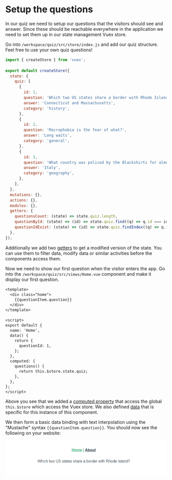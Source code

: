 # Setup the questions

In our quiz we need to setup our questions that the visitors should see and answer. Since these should be reachable
everywhere in the application we need to set them up in our state management Vuex store.

Go into `/workspace/quiz/src/store/index.js` and add our quiz structure. Feel free to use your own quiz questions!

```js
import { createStore } from 'vuex';

export default createStore({
  state: {
    quiz: [
      {
        id: 1,
        question: 'Which two US states share a border with Rhode Island?',
        answer: 'Connecticut and Massachusetts',
        category: 'history',
      },
      {
        id: 2,
        question: 'Macrophobia is the fear of what?',
        answer: 'Long waits',
        category: 'general',
      },
      {
        id: 3,
        question: 'What country was policed by the Blackshirts for almost 25 years?',
        answer: 'Italy',
        category: 'geography',
      },
    ],
  },
  mutations: {},
  actions: {},
  modules: {},
  getters: {
    questionsCount: (state) => state.quiz.length,
    questionById: (state) => (id) => state.quiz.find((q) => q.id === id),
    questionIdExist: (state) => (id) => state.quiz.findIndex((q) => q.id === id) >= 0,
  },
});
```

Additionally we add two [getters](https://vuex.vuejs.org/guide/getters.html) to get a modified version of the state. You can use them to filter data, modify data or similar activities before the components access them. 

Now we need to show our first question when the visitor enters the app. Go into the `/workspace/quiz/src/views/Home.vue` component and make it display our first question.

```vue
<template>
  <div class="home">
    {{questionItem.question}}
  </div>
</template>

<script>
export default {
  name: 'Home',
  data() {
    return {
      questionId: 1,
    };
  },
  computed: {
    questions() {
      return this.$store.state.quiz;
    },
  },
};
</script>
```

Above you see that we added a [computed property](https://v3.vuejs.org/guide/computed.html#computed-properties) that access the global `this.$store` which access the Vuex store. We also defined [data](https://v3.vuejs.org/guide/data-methods.html#data-properties) that is specific for this instance of this component.

We then form a basic data binding with text interpolation using the "Mustache" syntax `{{questionItem.question}}`. You should now see the following on your website:

![First Question](https://raw.githubusercontent.com/Kansuler/vue3-introduction-course/master/XX_assets/20_first_question.PNG)

